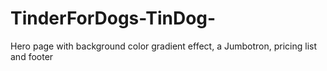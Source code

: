 # TinderForDogs-TinDog-
Hero page with background color gradient effect, a Jumbotron, pricing list and footer

